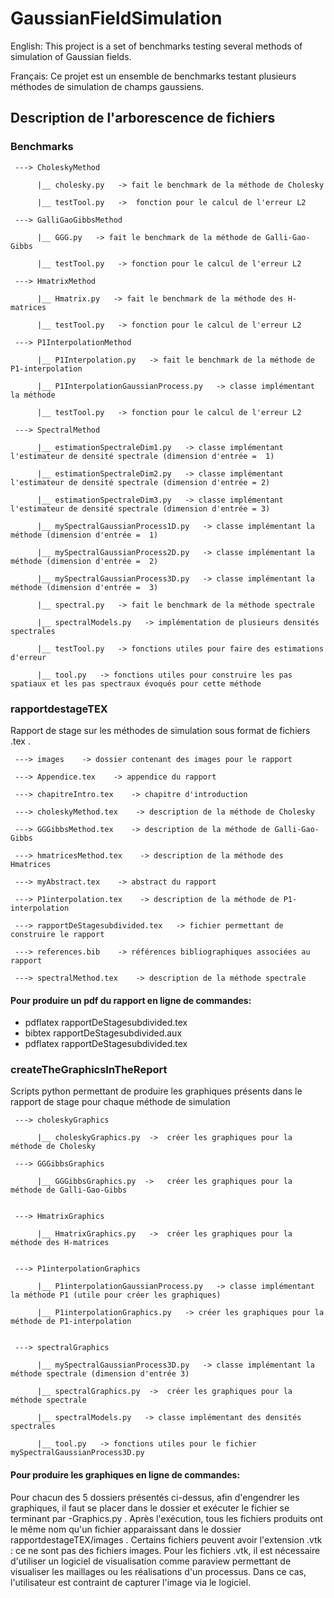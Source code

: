 # GaussianFieldSimulation

English: This project is a set of benchmarks testing several methods of simulation of Gaussian fields.

Français: Ce projet est un ensemble de benchmarks testant plusieurs méthodes de simulation de champs gaussiens.

## Description de l'arborescence de fichiers

### Benchmarks

     ---> CholeskyMethod
     
          |__ cholesky.py   -> fait le benchmark de la méthode de Cholesky
          
          |__ testTool.py   ->  fonction pour le calcul de l'erreur L2
          
     ---> GalliGaoGibbsMethod
     
          |__ GGG.py   -> fait le benchmark de la méthode de Galli-Gao-Gibbs  
          
          |__ testTool.py   -> fonction pour le calcul de l'erreur L2
          
     ---> HmatrixMethod
     
          |__ Hmatrix.py   -> fait le benchmark de la méthode des H-matrices
          
          |__ testTool.py   -> fonction pour le calcul de l'erreur L2
          
     ---> P1InterpolationMethod
     
          |__ P1Interpolation.py   -> fait le benchmark de la méthode de P1-interpolation
          
          |__ P1InterpolationGaussianProcess.py   -> classe implémentant la méthode
          
          |__ testTool.py   -> fonction pour le calcul de l'erreur L2
          
     ---> SpectralMethod
     
          |__ estimationSpectraleDim1.py   -> classe implémentant l'estimateur de densité spectrale (dimension d'entrée =  1)
          
          |__ estimationSpectraleDim2.py   -> classe implémentant l'estimateur de densité spectrale (dimension d'entrée = 2)
          
          |__ estimationSpectraleDim3.py   -> classe implémentant l'estimateur de densité spectrale (dimension d'entrée = 3)
          
          |__ mySpectralGaussianProcess1D.py   -> classe implémentant la méthode (dimension d'entrée =  1)
          
          |__ mySpectralGaussianProcess2D.py   -> classe implémentant la méthode (dimension d'entrée =  2)
          
          |__ mySpectralGaussianProcess3D.py   -> classe implémentant la méthode (dimension d'entrée =  3)
          
          |__ spectral.py   -> fait le benchmark de la méthode spectrale
          
          |__ spectralModels.py   -> implémentation de plusieurs densités spectrales
          
          |__ testTool.py   -> fonctions utiles pour faire des estimations d'erreur
          
          |__ tool.py   -> fonctions utiles pour construire les pas spatiaux et les pas spectraux évoqués pour cette méthode



 ### rapportdestageTEX  
 
 Rapport de stage sur les méthodes de simulation sous format de fichiers .tex .


     ---> images    -> dossier contenant des images pour le rapport

     ---> Appendice.tex    -> appendice du rapport

     ---> chapitreIntro.tex    -> chapitre d'introduction

     ---> choleskyMethod.tex    -> description de la méthode de Cholesky

     ---> GGGibbsMethod.tex    -> description de la méthode de Galli-Gao-Gibbs

     ---> hmatricesMethod.tex    -> description de la méthode des Hmatrices

     ---> myAbstract.tex    -> abstract du rapport

     ---> P1interpolation.tex    -> description de la méthode de P1-interpolation

     ---> rapportDeStagesubdivided.tex   -> fichier permettant de construire le rapport 

     ---> references.bib    -> références bibliographiques associées au rapport

     ---> spectralMethod.tex    -> description de la méthode spectrale
     

#### Pour produire un pdf du rapport en ligne de commandes:
 - pdflatex rapportDeStagesubdivided.tex
 - bibtex rapportDeStagesubdivided.aux
 - pdflatex rapportDeStagesubdivided.tex


### createTheGraphicsInTheReport

Scripts python permettant de produire les graphiques présents dans le rapport de stage pour chaque méthode de simulation

     ---> choleskyGraphics
     
          |__ choleskyGraphics.py  ->  créer les graphiques pour la méthode de Cholesky  
          
     ---> GGGibbsGraphics
     
          |__ GGGibbsGraphics.py  ->   créer les graphiques pour la méthode de Galli-Gao-Gibbs
          
          
     ---> HmatrixGraphics
     
          |__ HmatrixGraphics.py   ->  créer les graphiques pour la méthode des H-matrices
          
          
     ---> P1interpolationGraphics
     
          |__ P1interpolationGaussianProcess.py   -> classe implémentant la méthode P1 (utile pour créer les graphiques)
          
          |__ P1interpolationGraphics.py   -> créer les graphiques pour la méthode de P1-interpolation
          
          
     ---> spectralGraphics
     
          |__ mySpectralGaussianProcess3D.py   -> classe implémentant la méthode spectrale (dimension d'entrée 3)
          
          |__ spectralGraphics.py  ->  créer les graphiques pour la méthode spectrale
          
          |__ spectralModels.py   -> classe implémentant des densités spectrales

          |__ tool.py   -> fonctions utiles pour le fichier mySpectralGaussianProcess3D.py


#### Pour produire les graphiques en ligne de commandes:

Pour chacun des 5 dossiers présentés ci-dessus, afin d'engendrer les graphiques, il faut se placer dans le dossier
et exécuter le fichier se terminant par -Graphics.py . Après l'exécution, tous les fichiers produits ont le
même nom qu'un fichier apparaissant dans le dossier rapportdestageTEX/images . Certains fichiers peuvent
avoir l'extension .vtk : ce ne sont pas des fichiers images. Pour les fichiers .vtk, il est nécessaire d'utiliser 
un logiciel de visualisation comme paraview permettant de visualiser les maillages ou les réalisations d'un processus.
Dans ce cas, l'utilisateur est contraint de capturer l'image via le logiciel.

       
          
          

